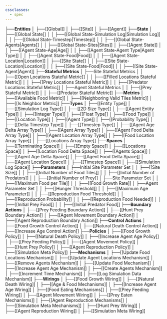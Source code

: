 ```yaml
---
cssclasses:
  - spec
---
```


├──**Entities**
│   ├──[[Global]]
│   ├──[[Site]]
│   ├──[[Agent]]
├──**State**
│   ├──[[Global State]]
│   │   ├──[[Global State-Simulation Log\|Simulation Log]]
│   │   ├──[[Global State-Timestep\|Timestep]]
│   │   ├──[[Global State-Agents\|Agents]]
│   │   ├──[[Global State-Sites\|Sites]]
│   ├──[[Agent State]]
│   │   ├──[[Agent State-Age\|Age]]
│   │   ├──[[Agent State-Agent Type\|Agent Type]]
│   │   ├──[[Agent State-Food\|Food]]
│   │   ├──[[Agent State-Location\|Location]]
│   ├──[[Site State]]
│   │   ├──[[Site State-Location\|Location]]
│   │   ├──[[Site State-Food\|Food]]
│   │   ├──[[Site State-Agent\|Agent]]
├──**Stateful Metrics**
│   ├──Site Stateful Metrics
│   │   ├──[[Open Locations Stateful Metric]]
│   │   ├──[[Filled Locations Stateful Metric]]
│   │   ├──[[Prey Locations Stateful Metric]]
│   │   ├──[[Predator Locations Stateful Metric]]
│   ├──Agent Stateful Metrics
│   │   ├──[[Prey Stateful Metric]]
│   │   ├──[[Predator Stateful Metric]]
├──**Metrics**
│   ├──[[Available Food Metric]]
│   ├──[[Neighboring Valid Tiles Metric]]
│   ├──[[Is Neighbor Metric]]
├──**Types**
│   ├──[[Entity Type]]
│   ├──[[Simulation Log Type]]
│   ├──[[2D Size Type]]
│   ├──[[Agent Entity Type]]
│   ├──[[Integer Type]]
│   ├──[[Float Type]]
│   ├──[[Food Type]]
│   ├──[[Location Type]]
│   ├──[[Agent Type]]
│   ├──[[Probability Type]]
│   ├──[[Delta Timestep Type]]
│   ├──[[Timestep Type]]
│   ├──[[Agent Age Delta Array Type]]
│   ├──[[Agent Array Type]]
│   ├──[[Agent Food Delta Array Type]]
│   ├──[[Agent Location Array Type]]
│   ├──[[Food Location Array Type]]
│   ├──[[Locations Array Type]]
├──**Spaces**
│   ├──[[Terminating Space]]
│   ├──[[Empty Space]]
│   ├──[[Locations Space]]
│   ├──[[Location Food Delta Space]]
│   ├──[[Agents Space]]
│   ├──[[Agent Age Delta Space]]
│   ├──[[Agent Food Delta Space]]
│   ├──[[Agent Location Space]]
│   ├──[[Timestep Space]]
│   ├──[[Simulation Log Space]]
├──**Parameters**
│   ├──Initial Site Parameter Set
│   │   ├──[[Site Size]]
│   │   ├──[[Initial Number of Food Tiles]]
│   │   ├──[[Initial Number of Predators]]
│   │   ├──[[Initial Number of Prey]]
│   ├──Site Parameter Set
│   │   ├──[[Maximum Food per Tile]]
│   │   ├──[[Food Growth Rate]]
│   ├──Agent Parameter Set
│   │   ├──[[Hunger Threshold]]
│   │   ├──[[Maximum Age Parameter]]
│   │   ├──[[Reproduction Food Threshold]]
│   │   ├──[[Reproduction Probability]]
│   │   ├──[[Reproduction Food Needed]]
│   │   ├──[[Initial Prey Food]]
│   │   ├──[[Initial Predator Food]]
├──**Boundary Actions**
│   ├──[[Prey Feeding Boundary Action]]
│   ├──[[Hunt Prey Boundary Action]]
│   ├──[[Agent Movement Boundary Action]]
│   ├──[[Agent Reproduction Boundary Action]]
├──**Control Actions**
│   ├──[[Food Growth Control Action]]
│   ├──[[Natural Death Control Action]]
│   ├──[[Increase Age Control Action]]
├──**Policies**
│   ├──[[Food Growth Policy]]
│   ├──[[Natural Death Policy]]
│   ├──[[Increase Agent Age Policy]]
│   ├──[[Prey Feeding Policy]]
│   ├──[[Agent Movement Policy]]
│   ├──[[Hunt Prey Policy]]
│   ├──[[Agent Reproduction Policy]]
│   ├──[[Simulation Meta Policy]]
├──**Mechanisms**
│   ├──[[Update Food Locations Mechanism]]
│   ├──[[Update Agent Locations Mechanism]]
│   ├──[[Remove Agents Mechanism]]
│   ├──[[Update Food Mechanism]]
│   ├──[[Increase Agent Age Mechanism]]
│   ├──[[Create Agents Mechanism]]
│   ├──[[Increment Time Mechanism]]
│   ├──[[Log Simulation Data Mechanism]]
├──**Wirings**
│   ├──[[Food Growth Wiring]]
│   ├──[[Natural Death Wiring]]
│   ├──[[Age & Food Mechanisms]]
│   ├──[[Increase Agent Age Wiring]]
│   ├──[[Food Eating Mechanisms]]
│   ├──[[Prey Feeding Wiring]]
│   ├──[[Agent Movement Wiring]]
│   ├──[[Prey Eaten Mechanisms]]
│   ├──[[Agent Reproduction Mechanisms]]
│   ├──[[Simulation Meta Mechanisms]]
│   ├──[[Hunt Prey Wiring]]
│   ├──[[Agent Reproduction Wiring]]
│   ├──[[Simulation Meta Wiring]]
